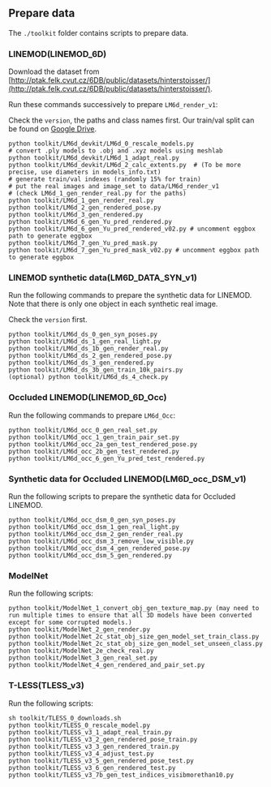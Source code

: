 ## Prepare data
The `./toolkit` folder contains scripts to prepare data.
### LINEMOD(LINEMOD_6D)
Download the dataset from [http://ptak.felk.cvut.cz/6DB/public/datasets/hinterstoisser/](http://ptak.felk.cvut.cz/6DB/public/datasets/hinterstoisser/).

Run these commands successively to prepare `LM6d_render_v1`:

Check the ``version``, the paths and class names first.
Our train/val split can be found on [Google Drive](https://drive.google.com/open?id=1sdBoEmO8UXnkXRoaGUFUai6E3Od6O2e-).
```
python toolkit/LM6d_devkit/LM6d_0_rescale_models.py
# convert .ply models to .obj and .xyz models using meshlab
python toolkit/LM6d_devkit/LM6d_1_adapt_real.py
python toolkit/LM6d_devkit/LM6d_2_calc_extents.py  # (To be more precise, use diameters in models_info.txt)
# generate train/val indexes (randomly 15% for train)
# put the real images and image_set to data/LM6d_render_v1
# (check LM6d_1_gen_render_real.py for the paths)
python toolkit/LM6d_1_gen_render_real.py
python toolkit/LM6d_2_gen_rendered_pose.py
python toolkit/LM6d_3_gen_rendered.py
python toolkit/LM6d_6_gen_Yu_pred_rendered.py
python toolkit/LM6d_6_gen_Yu_pred_rendered_v02.py # uncomment eggbox path to generate eggbox
python toolkit/LM6d_7_gen_Yu_pred_mask.py
python toolkit/LM6d_7_gen_Yu_pred_mask_v02.py # uncomment eggbox path to generate eggbox
```

### LINEMOD synthetic data(LM6D_DATA_SYN_v1)

Run the following commands to prepare the synthetic data for LINEMOD. Note that there is only one object in each synthetic real image.

Check the `version` first.
```
python toolkit/LM6d_ds_0_gen_syn_poses.py
python toolkit/LM6d_ds_1_gen_real_light.py
python toolkit/LM6d_ds_1b_gen_render_real.py
python toolkit/LM6d_ds_2_gen_rendered_pose.py
python toolkit/LM6d_ds_3_gen_rendered.py
python toolkit/LM6d_ds_3b_gen_train_10k_pairs.py
(optional) python toolkit/LM6d_ds_4_check.py
```

### Occluded LINEMOD(LINEMOD_6D_Occ)
Run the following commands to prepare `LM6d_Occ`:
```
python toolkit/LM6d_occ_0_gen_real_set.py
python toolkit/LM6d_occ_1_gen_train_pair_set.py
python toolkit/LM6d_occ_2a_gen_test_rendered_pose.py
python toolkit/LM6d_occ_2b_gen_test_rendered.py
python toolkit/LM6d_occ_6_gen_Yu_pred_test_rendered.py
```

### Synthetic data for Occluded LINEMOD(LM6D_occ_DSM_v1)
Run the following scripts to prepare the synthetic data for Occluded LINEMOD.
```
python toolkit/LM6d_occ_dsm_0_gen_syn_poses.py
python toolkit/LM6d_occ_dsm_1_gen_real_light.py
python toolkit/LM6d_occ_dsm_2_gen_render_real.py
python toolkit/LM6d_occ_dsm_3_remove_low_visible.py
python toolkit/LM6d_occ_dsm_4_gen_rendered_pose.py
python toolkit/LM6d_occ_dsm_5_gen_rendered.py
```

### ModelNet
Run the following scripts:
```
python toolkit/ModelNet_1_convert_obj_gen_texture_map.py (may need to run multiple times to ensure that all 3D models have been converted except for some corrupted models.)
python toolkit/ModelNet_2_gen_render.py
python toolkit/ModelNet_2c_stat_obj_size_gen_model_set_train_class.py
python toolkit/ModelNet_2c_stat_obj_size_gen_model_set_unseen_class.py
python toolkit/ModelNet_2e_check_real.py
python toolkit/ModelNet_3_gen_real_set.py
python toolkit/ModelNet_4_gen_rendered_and_pair_set.py
```

### T-LESS(TLESS_v3)
Run the following scripts:
```
sh toolkit/TLESS_0_downloads.sh
python toolkit/TLESS_0_rescale_model.py
python toolkit/TLESS_v3_1_adapt_real_train.py
python toolkit/TLESS_v3_2_gen_rendered_pose_train.py
python toolkit/TLESS_v3_3_gen_rendered_train.py
python toolkit/TLESS_v3_4_adjust_test.py
python toolkit/TLESS_v3_5_gen_rendered_pose_test.py
python toolkit/TLESS_v3_6_gen_rendered_test.py
python toolkit/TLESS_v3_7b_gen_test_indices_visibmorethan10.py
```
